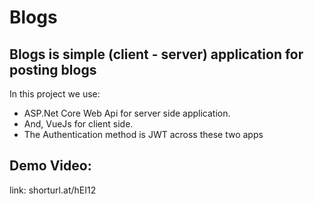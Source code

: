 <h1> Blogs </h1>

## Blogs is simple (client - server) application for posting blogs

In this project we use:
<ul>
  <li> ASP.Net Core Web Api for server side application.</li>  
  <li> And, VueJs for client side.</li>
  <li> The Authentication method is JWT across these two apps</li>
</ul>

## Demo Video:

link: shorturl.at/hEI12

